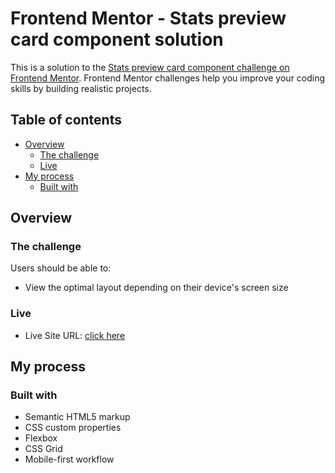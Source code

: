 # Frontend Mentor - Stats preview card component solution

This is a solution to the [Stats preview card component challenge on Frontend Mentor](https://www.frontendmentor.io/challenges/stats-preview-card-component-8JqbgoU62). Frontend Mentor challenges help you improve your coding skills by building realistic projects. 

## Table of contents

- [Overview](#overview)
  - [The challenge](#the-challenge)
  - [Live](#live)
- [My process](#my-process)
  - [Built with](#built-with)

## Overview

### The challenge

Users should be able to:

- View the optimal layout depending on their device's screen size

### Live

- Live Site URL: [click here](https://d4lbit.github.io/femstatspreview/)

## My process

### Built with

- Semantic HTML5 markup
- CSS custom properties
- Flexbox
- CSS Grid
- Mobile-first workflow
  
